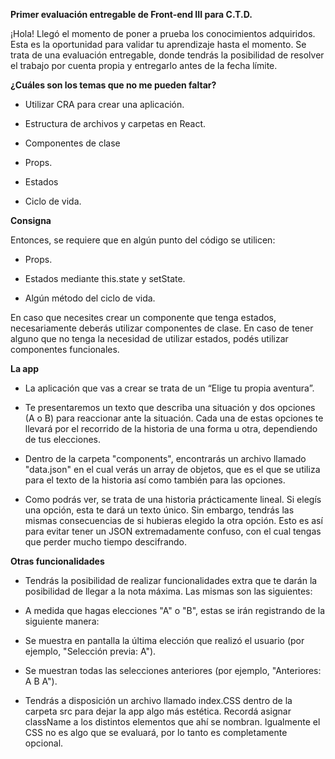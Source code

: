 **Primer evaluación entregable de Front-end III para C.T.D.**

¡Hola! Llegó el momento de poner a prueba los conocimientos adquiridos. Esta es la oportunidad para validar tu aprendizaje hasta el momento. Se trata de una evaluación entregable, donde tendrás la posibilidad de resolver el trabajo por cuenta propia y entregarlo antes de la fecha límite.

**¿Cuáles son los temas que no me pueden faltar?**

-   Utilizar CRA para crear una aplicación.
    
-   Estructura de archivos y carpetas en React.
    
-   Componentes de clase
    
-   Props.
    
-   Estados
    
-   Ciclo de vida.
    

**Consigna**

Entonces, se requiere que en algún punto del código se utilicen:

-   Props.
    
-   Estados mediante this.state y setState.
    
-   Algún método del ciclo de vida.
    

En caso que necesites crear un componente que tenga estados, necesariamente deberás utilizar componentes de clase. En caso de tener alguno que no tenga la necesidad de utilizar estados, podés utilizar componentes funcionales.

**La app**

-   La aplicación que vas a crear se trata de un “Elige tu propia aventura”.
    
-   Te presentaremos un texto que describa una situación y dos opciones (A o B) para reaccionar ante la situación. Cada una de estas opciones te llevará por el recorrido de la historia de una forma u otra, dependiendo de tus elecciones.
    
-   Dentro de la carpeta "components", encontrarás un archivo llamado "data.json" en el cual verás un array de objetos, que es el que se utiliza para el texto de la historia así como también para las opciones.
    
-   Como podrás ver, se trata de una historia prácticamente lineal. Si elegís una opción, esta te dará un texto único. Sin embargo, tendrás las mismas consecuencias de si hubieras elegido la otra opción. Esto es así para evitar tener un JSON extremadamente confuso, con el cual tengas que perder mucho tiempo descifrando.
    

**Otras funcionalidades**

-   Tendrás la posibilidad de realizar funcionalidades extra que te darán la posibilidad de llegar a la nota máxima. Las mismas son las siguientes:
    

-   A medida que hagas elecciones "A" o "B", estas se irán registrando de la siguiente manera:
    

-   Se muestra en pantalla la última elección que realizó el usuario (por ejemplo, "Selección previa: A").
    
-   Se muestran todas las selecciones anteriores (por ejemplo, "Anteriores: A B A").
    

-   Tendrás a disposición un archivo llamado  index.CSS dentro de la carpeta src para dejar la app algo más estética. Recordá asignar className a los distintos elementos que ahí se nombran. Igualmente el CSS no es algo que se evaluará, por lo tanto es completamente opcional.
    
